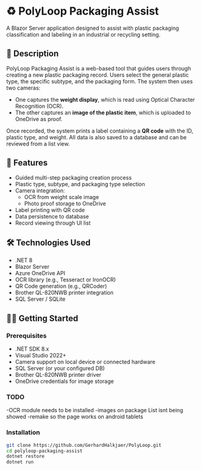 # ♻️ PolyLoop Packaging Assist

A Blazor Server application designed to assist with plastic packaging classification and labeling in an industrial or recycling setting.

## 📖 Description

PolyLoop Packaging Assist is a web-based tool that guides users through creating a new plastic packaging record. Users select the general plastic type, the specific subtype, and the packaging form. The system then uses two cameras:
- One captures the **weight display**, which is read using Optical Character Recognition (OCR).
- The other captures an **image of the plastic item**, which is uploaded to OneDrive as proof.

Once recorded, the system prints a label containing a **QR code** with the ID, plastic type, and weight. All data is also saved to a database and can be reviewed from a list view.

## 🚀 Features

- Guided multi-step packaging creation process
- Plastic type, subtype, and packaging type selection
- Camera integration:
  - OCR from weight scale image
  - Photo proof storage to OneDrive
- Label printing with QR code
- Data persistence to database
- Record viewing through UI list

## 🛠️ Technologies Used

- .NET 8
- Blazor Server
- Azure OneDrive API
- OCR library (e.g., Tesseract or IronOCR)
- QR Code generation (e.g., QRCoder)
- Brother QL-820NWB printer integration
- SQL Server / SQLite

## 🧑‍💻 Getting Started

### Prerequisites

- .NET SDK 8.x
- Visual Studio 2022+
- Camera support on local device or connected hardware
- SQL Server (or your configured DB)
- Brother QL-820NWB printer driver
- OneDrive credentials for image storage

### TODO
-OCR module needs to be installed
-images on package List isnt being showed
-remake so the page works on android tablets


### Installation

```bash
git clone https://github.com/GerhardHalkjaer/PolyLoop.git
cd polyloop-packaging-assist
dotnet restore
dotnet run
